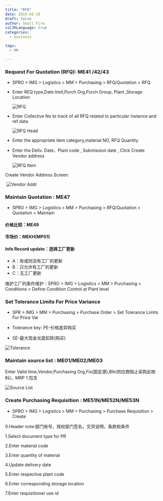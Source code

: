 ```yaml
---
title: "RFQ"
date: 2019-03-18
draft: false
author: Small Fire
isCJKLanguage: true
categories: 
  - business

tags: 
  - MM

---
```




### Request For Quotation (RFQ): ME41 /42/43

- SPRO > IMG > Logistics > MM > Purchasing > RFQ/Quotation > RFQ

- Enter REQ type,Date limit,Purch Org,Purch Group, Plant ,Storage Location

  ![RFQ](/images/MMPurchasing/RFQ_ME41.png)

- Enter Collective No to track of all RFQ related to particular instance and ref data

  ![RFQ Head](/images/MMPurchasing/RFQ_Head.png)

- Enter the appropriate item category,material NO, RFQ Quantity

- Enter the Deliv. Date，Plant code , Submission date , Click Create Vendor address

  ![RFQ Item](/images/MMPurchasing/RFQ_Items.png)

Create Vendor Address Screen:

​	![Vendor Addr](/images/MMPurchasing/Vendor_addr.png)

### Maintain Quotation : ME47 

- SPRO > IMG > Logistics > MM > Purchasing > RFQ/Quotation > Quotation > Maintain

#### 价格比较：ME49

#### 市场价：MEKH(MP01)

#### Info Record update：选择工厂更新

- A：有或则没有工厂的更新
- B：只允许有工厂的更新
- C：无工厂更新

维护工厂的条件维护：SPRO > IMG > Logistics > MM > Purchasing > Conditions > Define Condition Control at Plant level



### Set Tolerance Limits For Price Variance

- SPR > IMG > MM > Purchasing > Purchase Order > Set Tolerance Limits For Price Var


- Tolerance key: PE-价格差异购买              
- SE-最大现金光盘扣除(购买)

![Tolerance](/images/MMPurchasing/Tolerance.png)

### Maintain source list : ME01/ME02/ME03

Enter Valid time,Vendor,Purchasing Org,Fix(固定源),Blk(供应商阻止采购此物料)，MRP 1.包含

![Source List](/images/MMPurchasing/SourceList.png)

### Create Purchasing Requisition : ME51N/ME52N/ME53N

- SPRO > IMG > Logistics > MM > Purchasing > Purchase Requisition > Create

0.Header note:部门账号，授权部门签名，交货说明，条款和条件

1.Select document type for PR

 2.Enter material code

 3.Enter quantity of material

 4.Update delivery date

 5.Enter respective plant code

 6.Enter corresponding storage location

 7.Enter requisitioner use id

